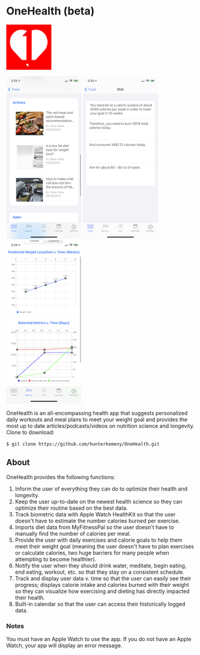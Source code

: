 # OneHealth (beta)

![alt text](https://github.com/hunterkemeny/OneHealth/blob/master/OneHealth/Assets.xcassets/AppIcon.appiconset/OneHealthLogo.png "OneHealth Logo")

![alt text](https://github.com/hunterkemeny/OneHealth/blob/master/OneHealth/Assets.xcassets/Articles.imageset/IMG_0455.PNG "Articles Photo")
![alt text](https://github.com/hunterkemeny/OneHealth/blob/master/OneHealth/Assets.xcassets/DietView.imageset/IMG_0454.PNG "Calendar Photo")
![alt text](https://github.com/hunterkemeny/OneHealth/blob/master/OneHealth/Assets.xcassets/Data.imageset/IMG_0452.PNG "Data Photo")

OneHealth is an all-encompassing health app that suggests personalized daily workouts and meal plans to meet your weight goal and provides the most up to date articles/podcasts/videos on nutrition science and longevity. Clone to download:

```shell
$ git clone https://github.com/hunterkemeny/OneHealth.git
```

## About
OneHealth provides the following functions:

1. Inform the user of everything they can do to optimize their health and longevity.
2. Keep the user up-to-date on the newest health science so they can optimize their routine based on the best data.
3. Track biometric data with Apple Watch HealthKit so that the user doesn't have to estimate the number calories burned per exercise.
4. Imports diet data from MyFitnessPal so the user doesn't have to manually find the number of calories per meal.
5. Provide the user with daily exercises and calorie goals to help them meet their weight goal (meaning the user doesn't have to plan exercises or calculate calories, two huge barriers for many people when attempting to become healthier).
6. Notify the user when they should drink water, meditate, begin eating, end eating, workout, etc. so that they stay on a consistent schedule.
7. Track and display user data v. time so that the user can easily see their progress; displays calorie intake and calories burned with their weight so they can visualize how exercising and dieting has directly impacted their health.
8. Built-in calendar so that the user can access their historically logged data.

### Notes
You must have an Apple Watch to use the app. If you do not have an Apple Watch, your app will display an error message.
